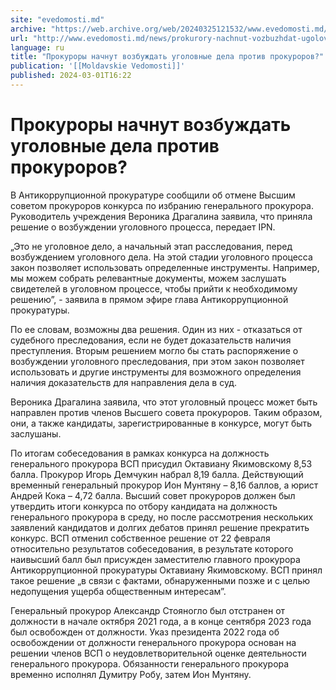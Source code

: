 ```yaml
---
site: "evedomosti.md"
archive: "https://web.archive.org/web/20240325121532/www.evedomosti.md/news/prokurory-nachnut-vozbuzhdat-ugolovnye-dela-protiv-prokuroro"
url: "http://www.evedomosti.md/news/prokurory-nachnut-vozbuzhdat-ugolovnye-dela-protiv-prokuroro"
language: ru
title: "Прокуроры начнут возбуждать уголовные дела против прокуроров?"
publication: '[[Moldavskie Vedomosti]]'
published: 2024-03-01T16:22
---
```


# Прокуроры начнут возбуждать уголовные дела против прокуроров?

В Антикоррупционной прокуратуре сообщили об отмене Высшим советом прокуроров конкурса по избранию генерального прокурора. Руководитель учреждения Вероника Драгалина заявила, что приняла решение о возбуждении уголовного процесса, передает IPN.

„Это не уголовное дело, а начальный этап расследования, перед возбуждением уголовного дела. На этой стадии уголовного процесса закон позволяет использовать определенные инструменты. Например, мы можем собрать релевантные документы, можем заслушать свидетелей в уголовном процессе, чтобы прийти к необходимому решению”, - заявила в прямом эфире глава Антикоррупционной прокуратуры.

По ее словам, возможны два решения. Один из них - отказаться от судебного преследования, если не будет доказательств наличия преступления. Вторым решением могло бы стать распоряжение о возбуждении уголовного преследования, при этом закон позволяет использовать и другие инструменты для возможного определения наличия доказательств для направления дела в суд.

Вероника Драгалина заявила, что этот уголовный процесс может быть направлен против членов Высшего совета прокуроров. Таким образом, они, а также кандидаты, зарегистрированные в конкурсе, могут быть заслушаны.

По итогам собеседования в рамках конкурса на должность генерального прокурора ВСП присудил Октавиану Якимовскому 8,53 балла. Прокурор Игорь Демчукин набрал 8,19 балла. Действующий временный генеральный прокурор Ион Мунтяну – 8,16 баллов, а юрист Андрей Кока – 4,72 балла. Высший совет прокуроров должен был утвердить итоги конкурса по отбору кандидата на должность генерального прокурора в среду, но после рассмотрения нескольких заявлений кандидатов и долгих дебатов принял решение прекратить конкурс. ВСП отменил собственное решение от 22 февраля относительно результатов собеседования, в результате которого наивысший балл был присужден заместителю главного прокурора Антикоррупционной прокуратуры Октавиану Якимовскому. ВСП принял такое решение „в связи с фактами, обнаруженными позже и с целью недопущения ущерба общественным интересам”.

Генеральный прокурор Александр Стояногло был отстранен от должности в начале октября 2021 года, а в конце сентября 2023 года был освобожден от должности. Указ президента 2022 года об освобождении от должности генерального прокурора основан на решении членов ВСП о неудовлетворительной оценке деятельности генерального прокурора. Обязанности генерального прокурора временно исполнял Думитру Робу, затем Ион Мунтяну.